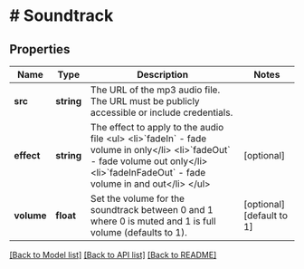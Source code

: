 # # Soundtrack

## Properties

Name | Type | Description | Notes
------------ | ------------- | ------------- | -------------
**src** | **string** | The URL of the mp3 audio file. The URL must be publicly accessible or include credentials. |
**effect** | **string** | The effect to apply to the audio file &lt;ul&gt;   &lt;li&gt;&#x60;fadeIn&#x60; - fade volume in only&lt;/li&gt;   &lt;li&gt;&#x60;fadeOut&#x60; - fade volume out only&lt;/li&gt;   &lt;li&gt;&#x60;fadeInFadeOut&#x60; - fade volume in and out&lt;/li&gt; &lt;/ul&gt; | [optional]
**volume** | **float** | Set the volume for the soundtrack between 0 and 1 where 0 is muted and 1 is full volume (defaults to 1). | [optional] [default to 1]

[[Back to Model list]](../../README.md#models) [[Back to API list]](../../README.md#endpoints) [[Back to README]](../../README.md)
